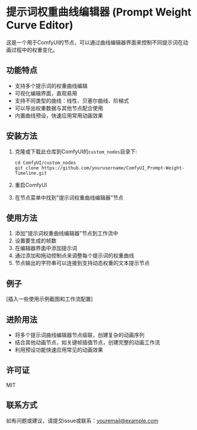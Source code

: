 # 提示词权重曲线编辑器 (Prompt Weight Curve Editor)

这是一个用于ComfyUI的节点，可以通过曲线编辑器界面来控制不同提示词在动画过程中的权重变化。

## 功能特点

- 支持多个提示词的权重曲线编辑
- 可视化编辑界面，直观易用
- 支持不同类型的曲线：线性、贝塞尔曲线、阶梯式
- 可以导出权重数据与其他节点配合使用
- 内置曲线预设，快速应用常用动画效果

## 安装方法

1. 克隆或下载此仓库到ComfyUI的`custom_nodes`目录下:
   ```
   cd ComfyUI/custom_nodes
   git clone https://github.com/yourusername/ComfyUI_Prompt-Weight-Timeline.git
   ```

2. 重启ComfyUI

3. 在节点菜单中找到"提示词权重曲线编辑器"节点

## 使用方法

1. 添加"提示词权重曲线编辑器"节点到工作流中
2. 设置要生成的帧数
3. 在编辑器界面中添加提示词
4. 通过添加和拖动控制点来调整每个提示词的权重曲线
5. 节点输出的字符串可以连接到支持动态权重的文本提示节点

## 例子

[插入一些使用示例截图和工作流配置]

## 进阶用法

- 将多个提示词曲线编辑器节点级联，创建复杂的动画序列
- 结合其他动画节点，如关键帧插值节点，创建完整的动画工作流
- 利用预设功能快速应用常见的动画效果

## 许可证

MIT

## 联系方式

如有问题或建议，请提交issue或联系：youremail@example.com
